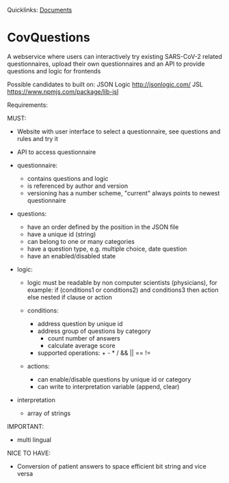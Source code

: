 Quicklinks: [Documents](https://drive.google.com/drive/folders/1YpAaD8_mvSkpHuIvbIJmsb08GLVQt8iE?usp=sharing)
# CovQuestions

A webservice where users can interactively try existing SARS-CoV-2 related questionnaires, upload their own questionnaires and an API to provide questions and logic for frontends 

Possible candidates to built on:
JSON Logic http://jsonlogic.com/
JSL https://www.npmjs.com/package/lib-jsl

Requirements:

MUST:
- Website with user interface to select a questionnaire, see questions and rules and try it
- API to access questionnaire 

- questionnaire:
	- contains questions and logic
	- is referenced by author and version
	- versioning  has a number scheme, "current" always points to newest questionnaire

- questions:
	- have an order defined by the position in the JSON file
	- have a unique id (string)
	- can belong to one or many categories
	- have a question type, e.g. multiple choice, date question
	- have an enabled/disabled state

- logic:
	- logic must be readable by non computer scientists (physicians), for example:
		if
			(conditions1 or
			conditions2) and
			conditions3
		then
			action
		else
			nested if clause or action

	- conditions:
		- address question by unique id
		- address group of questions by category
			- count number of answers
			- calculate average score
		- supported operations: + - * / && || == !=
	- actions:
		- can enable/disable questions by unique id or category
		- can write to interpretation variable (append, clear)
	
- interpretation
	- array of strings

IMPORTANT:
- multi lingual

NICE TO HAVE:
- Conversion of patient answers to space efficient bit string and vice versa
